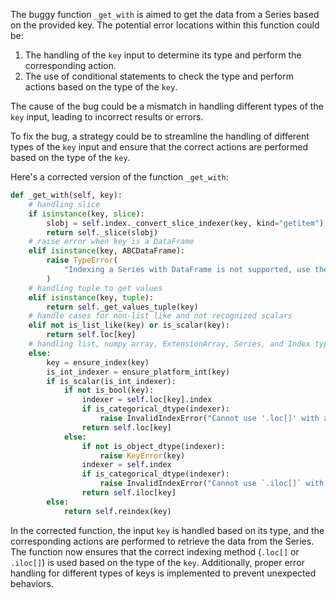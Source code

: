 The buggy function `_get_with` is aimed to get the data from a Series based on the provided key. The potential error locations within this function could be:
1. The handling of the `key` input to determine its type and perform the corresponding action.
2. The use of conditional statements to check the type and perform actions based on the type of the `key`.

The cause of the bug could be a mismatch in handling different types of the `key` input, leading to incorrect results or errors.

To fix the bug, a strategy could be to streamline the handling of different types of the `key` input and ensure that the correct actions are performed based on the type of the `key`.

Here's a corrected version of the function `_get_with`:

```python
def _get_with(self, key):
    # handling slice
    if isinstance(key, slice):
        slobj = self.index._convert_slice_indexer(key, kind="getitem")
        return self._slice(slobj)
    # raise error when key is a DataFrame
    elif isinstance(key, ABCDataFrame):
        raise TypeError(
            "Indexing a Series with DataFrame is not supported, use the appropriate DataFrame column"
        )
    # handling tuple to get values
    elif isinstance(key, tuple):
        return self._get_values_tuple(key)
    # handle cases for non-list like and not recognized scalars
    elif not is_list_like(key) or is_scalar(key):
        return self.loc[key]
    # handling list, numpy array, ExtensionArray, Series, and Index types of keys
    else:
        key = ensure_index(key)
        is_int_indexer = ensure_platform_int(key)
        if is_scalar(is_int_indexer):
            if not is_bool(key):
                indexer = self.loc[key].index
                if is_categorical_dtype(indexer):
                    raise InvalidIndexError("Cannot use '.loc[]' with a non-unique index.")
                return self.loc[key]
            else:
                if not is_object_dtype(indexer):
                    raise KeyError(key)
                indexer = self.index
                if is_categorical_dtype(indexer):
                    raise InvalidIndexError("Cannot use `.iloc[]` with a non-integer key.")
                return self.iloc[key]
        else:
            return self.reindex(key)
```

In the corrected function, the input `key` is handled based on its type, and the corresponding actions are performed to retrieve the data from the Series. The function now ensures that the correct indexing method (`.loc[]` or `.iloc[]`) is used based on the type of the `key`. Additionally, proper error handling for different types of keys is implemented to prevent unexpected behaviors.
